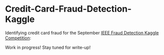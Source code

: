 # Credit-Card-Fraud-Detection-Kaggle
Identifying credit card fraud for the September [IEEE Fraud Detection Kaggle Competition](https://www.kaggle.com/c/ieee-fraud-detection/overview):


Work in progress! Stay tuned for write-up!